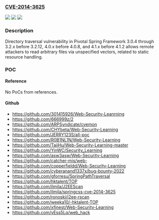 ### [CVE-2014-3625](https://cve.mitre.org/cgi-bin/cvename.cgi?name=CVE-2014-3625)
![](https://img.shields.io/static/v1?label=Product&message=n%2Fa&color=blue)
![](https://img.shields.io/static/v1?label=Version&message=n%2Fa&color=blue)
![](https://img.shields.io/static/v1?label=Vulnerability&message=n%2Fa&color=brighgreen)

### Description

Directory traversal vulnerability in Pivotal Spring Framework 3.0.4 through 3.2.x before 3.2.12, 4.0.x before 4.0.8, and 4.1.x before 4.1.2 allows remote attackers to read arbitrary files via unspecified vectors, related to static resource handling.

### POC

#### Reference
No PoCs from references.

#### Github
- https://github.com/301415926/Web-Security-Leanrning
- https://github.com/666999z/2
- https://github.com/ARPSyndicate/cvemon
- https://github.com/CHYbeta/Web-Security-Learning
- https://github.com/JERRY123S/all-poc
- https://github.com/R0B1NL1N/Web-Security-Learning
- https://github.com/TaiiHu/Web-Security-Learning-master
- https://github.com/YinWC/Security_Learning
- https://github.com/asw3asw/Web-Security-Learning
- https://github.com/catcher-mis/web-
- https://github.com/copperfieldd/Web-Security-Learning
- https://github.com/cyberanand1337x/bug-bounty-2022
- https://github.com/gforresu/SpringPathTraversal
- https://github.com/hktalent/TOP
- https://github.com/ilmila/J2EEScan
- https://github.com/ilmila/springcss-cve-2014-3625
- https://github.com/ronoski/j2ee-rscan
- https://github.com/weeka10/-hktalent-TOP
- https://github.com/xfinest/Web-Security-Learning
- https://github.com/yEss5Lq/web_hack

